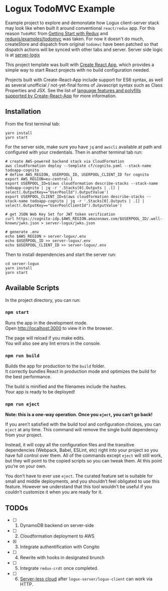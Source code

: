 # Logux TodoMVC Example
Example project to explore and demonstate how Logux client-server stack may look like when built it around conventional `react/redux` app.
For this reason `TodoMVC` from [Getting Start with Redux](https://egghead.io/courses/getting-started-with-redux) and [reduxjs/examples/todomvc](https://github.com/reduxjs/redux/tree/master/examples/todomvc) was taken. For now it doesn't do much, createStore and dispatch from original `todomvc` have been patched so that dispatch actions will be synced with other tabs and server. Server side logic is at [server-logix](/server-logux) 

This project template was built with [Create React App](https://github.com/facebookincubator/create-react-app), which provides a simple way to start React projects with no build configuration needed.

Projects built with Create-React-App include support for ES6 syntax, as well as several unofficial / not-yet-final forms of Javascript syntax such as Class Properties and JSX. See the list of [language features and polyfills supported by Create-React-App](https://github.com/facebookincubator/create-react-app/blob/master/packages/react-scripts/template/README.md#supported-language-features-and-polyfills) for more information.

## Installation

From the first terminal tab:
```shell
yarn install
yarn start
```

For the server side, make sure you have `jq` and `awscli` available at path and configured with your credentials. Then in another terminal tab run:

```shell
# create AWS-powered backend stack via CloudFormation
aws cloudformation deploy --template cf/cognito.yaml --stack-name todoapp-cognito
# define AWS_REGION, USERPOOL_ID, USERPOOL_CLIENT_ID for cognito
export AWS_REGION=eu-central-1
export USERPOOL_ID=$(aws cloudformation describe-stacks --stack-name todoapp-cognito | jq -r '.Stacks[0].Outputs | .[] | select(.OutputKey=="UserPoolId").OutputValue')
export USERPOOL_CLIENT_ID=$(aws cloudformation describe-stacks --stack-name todoapp-cognito | jq -r '.Stacks[0].Outputs | .[] | select(.OutputKey=="UserPoolClientId").OutputValue')

# get JSON Web Key Set for JWT token verification
curl https://cognito-idp.$AWS_REGION.amazonaws.com/$USERPOOL_ID/.well-known/jwks.json > server-logux/jwks.json

# generate .env
echo $AWS_REGION > server-logux/.env
echo $USERPOOL_ID >> server-logux/.env
echo $USERPOOL_CLIENT_ID >> server-logux/.env
```

Then to install dependencies and start the server run:

```
cd server-logux
yarn install
yarn start
```

## Available Scripts

In the project directory, you can run:

### `npm start`

Runs the app in the development mode.<br>
Open [http://localhost:3000](http://localhost:3000) to view it in the browser.

The page will reload if you make edits.<br>
You will also see any lint errors in the console.

### `npm run build`

Builds the app for production to the `build` folder.<br>
It correctly bundles React in production mode and optimizes the build for the best performance.

The build is minified and the filenames include the hashes.<br>
Your app is ready to be deployed!

### `npm run eject`

**Note: this is a one-way operation. Once you `eject`, you can’t go back!**

If you aren’t satisfied with the build tool and configuration choices, you can `eject` at any time. This command will remove the single build dependency from your project.

Instead, it will copy all the configuration files and the transitive dependencies (Webpack, Babel, ESLint, etc) right into your project so you have full control over them. All of the commands except `eject` will still work, but they will point to the copied scripts so you can tweak them. At this point you’re on your own.

You don’t have to ever use `eject`. The curated feature set is suitable for small and middle deployments, and you shouldn’t feel obligated to use this feature. However we understand that this tool wouldn’t be useful if you couldn’t customize it when you are ready for it.

## TODOs

- [ ] 1. DynamoDB backend on server-side
- [ ] 2. Cloudformation deployment to AWS
- [X] 3. Integrate authentification with Congito
- [ ] 4. Rewrite with hooks in designated brunch
- [ ] 5. Integrate `redux-crdt` once completed.
- [ ] 6. [Server-less cloud](https://github.com/logux/logux/issues/6) after `logux-server/logux-client` can work via HTTP.
